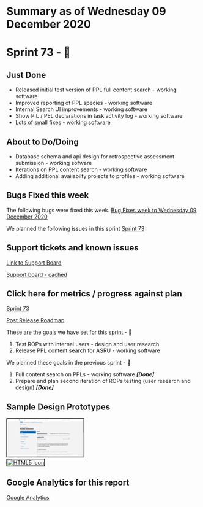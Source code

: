 # Summary as of Wednesday 09 December 2020 

# Sprint 73 - &#x1f98a;

## Just Done
* Released initial test version of PPL full content search - working software
* Improved reporting of PPL species - working software
* Internal Search UI improvements - working software
* Show PIL / PEL declarations in task activity log - working software
* [Lots of small fixes](graphs/smallfixes09122020.png) - working software

## About to Do/Doing
* Database schema and api design for retrospective assessment submission - working sofware
* Iterations on PPL content search - working software
* Adding additional availabilty projects to profiles - working software

## Bugs Fixed this week
The following bugs were fixed this week.
[Bug Fixes week to Wednesday 09 December 2020](graphs/bugs09122020.png)

We planned the following issues in this sprint 
[Sprint 73](graphs/sprint09122020.png)

## Support tickets and known issues
[Link to Support Board](https://collaboration.homeoffice.gov.uk/jira/secure/RapidBoard.jspa?rapidView=1717&selectedIssue=ASSB-253)

[Support board - cached](graphs/supportBoard09122020.png)

## Click here for metrics / progress against plan
[Sprint 73](graphs/progress09122020.png)

[Post Release Roadmap](graphs/roadmap09122020.png)

These are the goals we have set for this sprint - &#x1f98a;
1. Test ROPs with internal users - design and user research 
2. Release PPL content search for ASRU - working software

We planned these goals in the previous sprint - &#128024;
1. Full content search on PPLs - working software ***[Done]***
2. Prepare and plan second iteration of ROPs testing (user research and design) ***[Done]***

## Sample Design Prototypes
<a href="graphs/proto1_09122020.png"><img src="graphs/proto1_09122020.png" alt="HTML5 Icon" width="200" style="border:2px solid black"></a>
<br>
<a href="graphs/proto2_09122020.png"><img src="graphs/proto2_09122020.png" alt="HTML5 Icon" width="200" style="border:2px solid black"></a>
<br>


## Google Analytics for this report
[Google Analytics](graphs/GA09122020.png)

